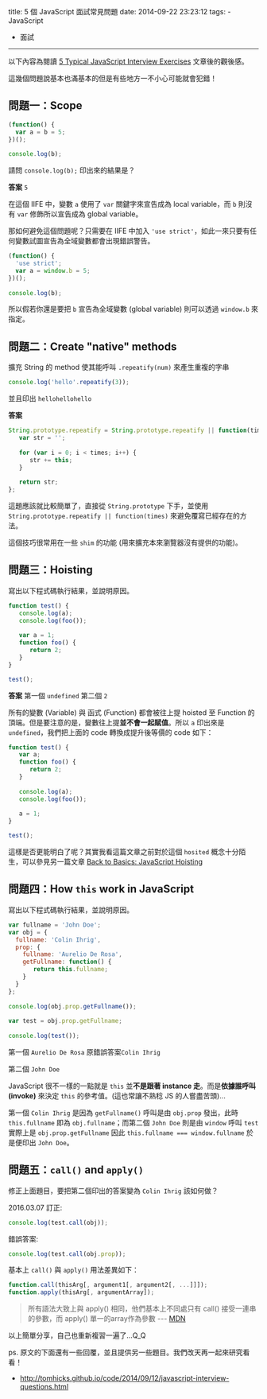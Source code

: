 title: 5 個 JavaScript 面試常見問題
date: 2014-09-22 23:23:12
tags:
	- JavaScript
  - 面試
---

以下內容為閱讀 [5 Typical JavaScript Interview Exercises](http://www.sitepoint.com/5-typical-javascript-interview-exercises/) 文章後的觀後感。

這幾個問題說基本也滿基本的但是有些地方一不小心可能就會犯錯！

<!-- more -->

問題一：Scope
-------------
```js
(function() {
  var a = b = 5;
})();
 
console.log(b);
```

請問 `console.log(b);` 印出來的結果是？

**答案**
`5`

在這個 IIFE 中，變數 `a` 使用了 `var` 關鍵字來宣告成為 local variable，而 `b` 則沒有 `var` 修飾所以宣告成為 global variable。

那如何避免這個問題呢？只需要在 IIFE 中加入 `'use strict'`，如此一來只要有任何變數試圖宣告為全域變數都會出現錯誤警告。

```js
(function() {
  'use strict';
  var a = window.b = 5;
})();
 
console.log(b);
```

所以假若你還是要把 `b` 宣告為全域變數 (global variable) 則可以透過 `window.b` 來指定。


問題二：Create "native" methods
-------------------------------
擴充 String 的 method 使其能呼叫 `.repeatify(num)` 來產生重複的字串
```js
console.log('hello'.repeatify(3));
```

並且印出 `hellohellohello`

**答案**
```js
String.prototype.repeatify = String.prototype.repeatify || function(times) {
   var str = '';
 
   for (var i = 0; i < times; i++) {
      str += this;
   }
 
   return str;
};
```

這題應該就比較簡單了，直接從 `String.prototype` 下手，並使用 `String.prototype.repeatify || function(times)` 來避免覆寫已經存在的方法。

這個技巧很常用在一些 `shim` 的功能 (用來擴充本來瀏覽器沒有提供的功能)。


問題三：Hoisting
----------------
寫出以下程式碼執行結果，並說明原因。

```js
function test() {
   console.log(a);
   console.log(foo());
    
   var a = 1;
   function foo() {
      return 2;
   }
}

test();
```

**答案**
第一個 `undefined`
第二個 `2`

所有的變數 (Variable) 與 函式 (Function) 都會被往上提 hoisted 至 Function 的頂端。但是要注意的是，變數往上提**並不會一起賦值**。所以 `a` 印出來是 `undefined`，我們把上面的 code 轉換成提升後等價的 code 如下：

```js
function test() {
   var a;
   function foo() {
      return 2;
   }
 
   console.log(a);
   console.log(foo());
    
   a = 1;
}

test();
```
這樣是否更能明白了呢？其實我看這篇文章之前對於這個 `hosited` 概念十分陌生，可以參見另一篇文章 [Back to Basics: JavaScript Hoisting](http://www.sitepoint.com/back-to-basics-javascript-hoisting/)


問題四：How `this` work in JavaScript
-------------------------------------
寫出以下程式碼執行結果，並說明原因。

```js
var fullname = 'John Doe';
var obj = {
  fullname: 'Colin Ihrig',
  prop: {
    fullname: 'Aurelio De Rosa',
    getFullname: function() {
       return this.fullname;
    }
  }
};
 
console.log(obj.prop.getFullname());
 
var test = obj.prop.getFullname;
 
console.log(test());

```
第一個 `Aurelio De Rosa` 原錯誤答案`Colin Ihrig`

第二個 `John Doe`

JavaScript 很不一樣的一點就是 `this` 並**不是跟著 instance 走**。而是**依據誰呼叫 (invoke)** 來決定 `this` 的參考值。(這也常讓不熟稔 JS 的人嘗盡苦頭)...

第一個 `Colin Ihrig` 是因為 `getFullname()` 呼叫是由 `obj.prop` 發出，此時 `this.fullname` 即為 `obj.fullname`；而第二個 `John Doe` 則是由 `window` 呼叫 `test` 實際上是 `obj.prop.getFullname` 因此 `this.fullname === window.fullname` 於是便印出 `John Doe`。


問題五：`call()` and `apply()`
------------------------------
修正上面題目，要把第二個印出的答案變為 `Colin Ihrig` 該如何做？

2016.03.07 訂正:
```js
console.log(test.call(obj));
```

錯誤答案:
```js
console.log(test.call(obj.prop));
```

基本上 `call()` 與 `apply()` 用法差異如下：
```js
function.call(thisArg[, argument1[, argument2[, ...]]]);
function.apply(thisArg[, argumentArray]);
```

> 所有語法大致上與 apply() 相同，他們基本上不同處只有 call() 接受一連串的參數，而 apply() 單一的array作為參數 --- [MDN](https://developer.mozilla.org/zh-TW/docs/Web/JavaScript/Reference/Global_Objects/Function/call)


以上簡單分享，自己也重新複習一遍了...Q_Q


ps. 原文的下面還有一些回覆，並且提供另一些題目。我們改天再一起來研究看看！

- http://tomhicks.github.io/code/2014/09/12/javascript-interview-questions.html

